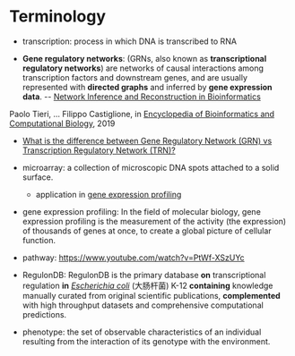 # Terminology

* transcription:
  process in which DNA is transcribed to RNA
  
* **Gene regulatory networks**:
 (GRNs, also known as **transcriptional regulatory networks**) are networks of causal interactions among transcription factors and downstream genes, and are usually represented with **directed graphs** and inferred by **gene expression data**. -- [Network Inference and Reconstruction in Bioinformatics](https://www.sciencedirect.com/science/article/pii/B9780128096338202902)

 Paolo Tieri, ... Filippo Castiglione, in [Encyclopedia of Bioinformatics and Computational Biology](https://www.sciencedirect.com/referencework/9780128114322), 2019
 
 - [What is the difference between Gene Regulatory Network (GRN) vs Transcription Regulatory Network (TRN)?](https://www.researchgate.net/post/What_is_the_difference_between_Gene_Regulatory_Network_GRN_vs_Transcription_Regulatory_Network_TRN)
 
* microarray:
  a collection of microscopic DNA spots attached to a solid surface.
  
  * application in [gene expression profiling](https://www.wikiwand.com/en/DNA_microarray#/Uses_and_types)
  
* gene expression profiling:
  In the field of molecular biology, gene expression profiling is the measurement of the activity (the expression) of thousands of genes at once, to create a global picture of cellular function.
  
* pathway:
  https://www.youtube.com/watch?v=PtWf-XSzUYc
  
* RegulonDB:
  RegulonDB is the primary database **on** transcriptional regulation **in** *[Escherichia coli](https://www.wikiwand.com/en/Escherichia_coli_in_molecular_biology)* (大肠杆菌) K-12 **containing** knowledge manually curated from original scientific publications, **complemented** with high throughput datasets and comprehensive computational predictions.
  
* phenotype:
  the set of observable characteristics of an individual resulting from the interaction of its genotype with the environment.


